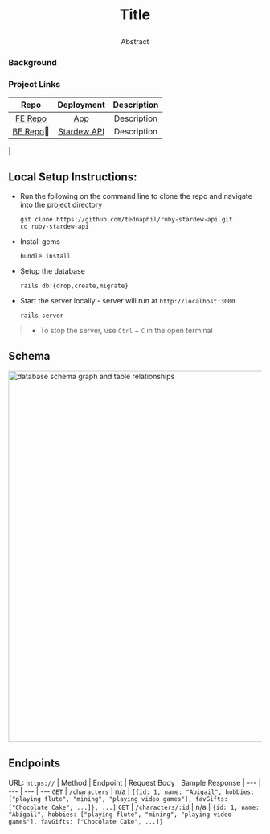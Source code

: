 <!-- <div align="center">
  <img src="" alt="" height="200px">
</div> -->

<!-- <div>
  <img src="" alt="" height="200px">
</div> -->

# <p align="center">Title</p>

<!-- ## Summary: -->
<p align="center">Abstract</p>

### Background

### Project Links
|Repo|Deployment|Description|
|:--:|:--:|:--:|
|[FE Repo]()|[App]()| Description|
|[BE Repo](https://github.com/tednaphil/ruby-stardew-api)📍 | [Stardew API]()| Description|
|

## Local Setup Instructions:
- Run the following on the command line to clone the repo and navigate into the project directory
    ```
    git clone https://github.com/tednaphil/ruby-stardew-api.git
    cd ruby-stardew-api
    ```
- Install gems
    ```
    bundle install
    ```
- Setup the database
    ```
    rails db:{drop,create,migrate}
    ```
- Start the server locally - server will run at `http://localhost:3000`
    ```
    rails server
    ```

> - To stop the server, use `Ctrl` + `C` in the open terminal
<!-- * How to run the test suite -->

## Schema
<img width="738" alt="database schema graph and table relationships" src="https://github.com/user-attachments/assets/ca4f9c09-9c10-47d5-9de5-851548ea7d4e">


## Endpoints
URL: `https://`
| Method | Endpoint | Request Body | Sample Response |
--- | --- | --- | ---
`GET` | `/characters` | n/a | `[{id: 1, name: "Abigail", hobbies: ["playing flute", "mining", "playing video games"], favGifts:  ["Chocolate Cake", ...]}, ...]`
`GET` | `/characters/:id` | n/a | `{id: 1, name: "Abigail", hobbies: ["playing flute", "mining", "playing video games"], favGifts: ["Chocolate Cake", ...]}`
<!--
`PUT` | `'/api/v1/characters/:id'` | `{hobby: "shopping", avatar: "newURL"}` | `{id: "1", name: "Abigail", hobbies: ["playing flute", "mining", "playing video games, shopping"], avatar: "newURL"}`
`POST` | `'/api/v1/characters'` | `{name: "Ellis", hobbies: ["hobby1", "hobby2"], avatar: "URL"}` | `{id: "2", name: "Ellis", hobbies: ["hobby1", "hobby2"], avatar: "URL"}`
`DELETE` | `'/api/v1/characters/:id'` | n/a | n/a
-->